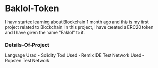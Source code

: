# Baklol-Token
I have started learning about Blockchain 1 month ago and this is my first project related to Blockchain. In this project, I have created a ERC20 token and I have given the name "Baklol" to it.
### Details-Of-Project
Language Used - Solidity
Tool Used - Remix IDE
Test Network Used - Ropsten Test Network
